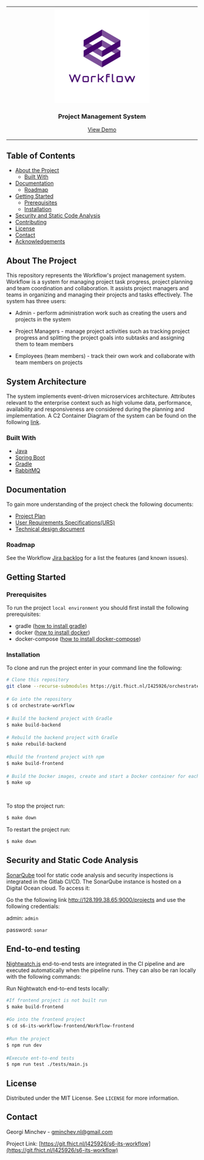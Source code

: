 <!-- PROJECT SHIELDS -->
<!--
*** I'm using markdown "reference style" links for readability.
*** Reference links are enclosed in brackets [ ] instead of parentheses ( ).
*** See the bottom of this document for the declaration of the reference variables
*** for contributors-url, forks-url, etc. This is an optional, concise syntax you may use.
*** https://www.markdownguide.org/basic-syntax/#reference-style-links
-->

[//]: # ([![Contributors][contributors-shield]][contributors-url])

[//]: # ([![Forks][forks-shield]][forks-url])

[//]: # ([![Stargazers][stars-shield]][stars-url])

[//]: # ([![Issues][issues-shield]][issues-url])

[//]: # ([![MIT License][license-shield]][license-url])



<!-- PROJECT LOGO -->
<br />

<table align="center"><tr><td align="center" width="9999">
<a align="center" href="https://git.fhict.nl/I425926/s6-its-workflow">
    <img src="images/logo_transparent.png" alt="Logo" width="250" height="250">
</a>

<h3 align="center">Project Management System</h3>

<p align="center">
    <a href="https://git.fhict.nl/I425926/s6-its-workflow">View Demo</a>
</p>

</td></tr></table>


<!-- TABLE OF CONTENTS -->
## Table of Contents

* [About the Project](#about-the-project)
    * [Built With](#built-with)
* [Documentation](#documentation)
    * [Roadmap](#roadmap)
* [Getting Started](#getting-started)
    * [Prerequisites](#prerequisites)
    * [Installation](#installation)
* [Security and Static Code Analysis](#usage)
* [Contributing](#contributing)
* [License](#license)
* [Contact](#contact)
* [Acknowledgements](#acknowledgements)



<!-- ABOUT THE PROJECT -->
## About The Project

[//]: # ([![Product Name Screen Shot][product-screenshot-1]]&#40;https://example.com&#41;)

[//]: # ([![Product Name Screen Shot][product-screenshot-2]]&#40;https://example.com&#41;)

This repository represents the Workflow's project management system. Workflow is a system for managing project task progress, project planning and team coordination and collaboration. It assists project managers and teams in organizing and managing their projects and tasks effectively.
The system has three users:

* Admin - perform administration work such as creating the users and projects in the system

* Project Managers - manage project activities such as tracking project progress and splitting the project goals into subtasks and assigning them to team members

* Employees (team members) - track their own work and collaborate with team members on projects

<!-- ABOUT THE PROJECT -->
## System Architecture

The system implements event-driven microservices architecture. Attributes relevant to the enterprise context such as high volume data, performance, availability and responsiveness are considered during the planning and implementation. 
A C2 Container Diagram of the system can be found on the following [link](https://drive.google.com/file/d/1jvbVqbCpPpltqAh49h3TAgtVVSO8fZt1/view?usp=sharing).

### Built With

* [Java](https://www.java.com/en/)
* [Spring Boot](https://spring.io/projects/spring-boot)
* [Gradle](https://gradle.org/)
* [RabbitMQ](https://www.rabbitmq.com/)

<!-- DOCUMENTATION -->
## Documentation
To gain more understanding of the project check the following documents:

* [Project Plan](https://docs.google.com/document/d/1GaTFIL_dKK2oHjlqHU-VbBQeGViMIqki/edit?usp=sharing&ouid=101105941692990500407&rtpof=true&sd=true)
* [User Requirements Specifications(URS)](https://docs.google.com/document/d/1snw7scpE8zxjAcUrIWlM4fIIPhNN-3T9/edit?usp=sharing&ouid=101105941692990500407&rtpof=true&sd=true)
* [Technical design document](https://docs.google.com/document/d/1TDGCsUTOfShhgvKavCLul6ujHONXIKiohDkV61AOHKw/edit?usp=sharing)

<!-- ROADMAP -->
### Roadmap

See the Workflow [Jira backlog](https://individual-project.atlassian.net/jira/software/projects/IPS/boards/1) for a list the features (and known issues).


<!-- GETTING STARTED -->
## Getting Started


### Prerequisites

To run the project `local environment` you should first install the following prerequisites:

* gradle ([how to install gradle](https://gradle.org/install/))
* docker ([how to install docker](https://docs.docker.com/engine/install/))
* docker-compose ([how to install docker-compose](https://docs.docker.com/compose/install/))

### Installation

To clone and run the project enter in your command line the following:
```sh
# Clone this repository
git clone --recurse-submodules https://git.fhict.nl/I425926/orchestrate-workflow.git

# Go into the repository
$ cd orchestrate-workflow

# Build the backend project with Gradle
$ make build-backend

# Rebuild the backend project with Gradle
$ make rebuild-backend

#Build the frontend project with npm
$ make build-frontend

# Build the Docker images, create and start a Docker container for each service including frontend
$ make up
```
<br>

To stop the project run:
```sh
$ make down
```
To restart the project run:
```sh
$ make down
```

<!-- USAGE EXAMPLES -->
## Security and Static Code Analysis

[SonarQube](https://www.sonarqube.org/) tool for static code analysis and security inspections is integrated in the Gitlab CI/CD.
The SonarQube instance is hosted on a Digital Ocean cloud. To access it:

Go the the following link http://128.199.38.65:9000/projects and use the following credentials:

admin: `admin`

password: `sonar`

<!-- USAGE EXAMPLES -->
## End-to-end testing

[Nightwatch.js](https://nightwatchjs.org/) end-to-end tests are integrated in the CI pipeline and are executed automatically when the pipeline runs.
They can also be ran locally with the following commands:

Run Nightwatch end-to-end tests locally:
```sh
#If frontend project is not built run
$ make build-frontend

#Go into the frontend project
$ cd s6-its-workflow-frontend/Workflow-frontend

#Run the project
$ npm run dev

#Execute ent-to-end tests
$ npm run test ./tests/main.js

```

<!-- LICENSE -->
## License

Distributed under the MIT License. See `LICENSE` for more information.



<!-- CONTACT -->
## Contact

Georgi Minchev - [gminchev.nl@gmail.com]()

Project Link: [https://git.fhict.nl/I425926/s6-its-workflow](https://git.fhict.nl/I425926/s6-its-workflow)



<!-- ACKNOWLEDGEMENTS -->

[//]: # (## Acknowledgements)

[//]: # (* [GitHub Emoji Cheat Sheet]&#40;https://www.webpagefx.com/tools/emoji-cheat-sheet&#41;)

[//]: # (* [Img Shields]&#40;https://shields.io&#41;)

[//]: # (* [Choose an Open Source License]&#40;https://choosealicense.com&#41;)

[//]: # (* [GitHub Pages]&#40;https://pages.github.com&#41;)

[//]: # (* [Animate.css]&#40;https://daneden.github.io/animate.css&#41;)

[//]: # (* [Loaders.css]&#40;https://connoratherton.com/loaders&#41;)

[//]: # (* [Slick Carousel]&#40;https://kenwheeler.github.io/slick&#41;)

[//]: # (* [Smooth Scroll]&#40;https://github.com/cferdinandi/smooth-scroll&#41;)

[//]: # (* [Sticky Kit]&#40;http://leafo.net/sticky-kit&#41;)

[//]: # (* [JVectorMap]&#40;http://jvectormap.com&#41;)

[//]: # (* [Font Awesome]&#40;https://fontawesome.com&#41;)





<!-- MARKDOWN LINKS & IMAGES -->
<!-- https://www.markdownguide.org/basic-syntax/#reference-style-links -->
[license-shield]: https://img.shields.io/github/license/othneildrew/Best-README-Template.svg?style=flat-square
[license-url]: https://github.com/othneildrew/Best-README-Template/blob/master/LICENSE.txt
[product-screenshot-1]: images/Screenshot_1.png
[product-screenshot-2]: images/Screenshot_2.png
